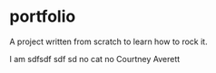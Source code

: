# portfolio

A project written from scratch to learn how to rock it.

I am  sdfsdf sdf sd no cat no    Courtney Averett
